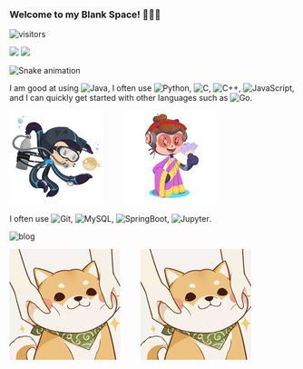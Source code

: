 ### Welcome to my Blank Space! 👋👋👋 

![visitors](https://visitor-badge.glitch.me/badge?page_id=BlankSpacePlus.BlankSpacePlus.README)

![](http://github-profile-summary-cards.vercel.app/api/cards/repos-per-language?username=BlankSpacePlus&theme=gruvbox) 
![](http://github-profile-summary-cards.vercel.app/api/cards/stats?username=BlankSpacePlus&theme=gruvbox)

![Snake animation](https://github.com/BlankSpacePlus/BlankSpacePlus/blob/output/github-contribution-grid-snake.svg)

I am good at using ![Java](https://img.shields.io/badge/-Java-3f4441?style=plastic&logo=Java), I often use ![Python](https://img.shields.io/badge/-Python-8fcfd1?style=plastic&logo=Python), ![C](https://img.shields.io/badge/-C-8fcfd1?style=plastic&logo=C), ![C++](https://img.shields.io/badge/-C%2B%2B-8fcfd1?style=plastic&logo=C%2B%2B), ![JavaScript](https://img.shields.io/badge/-JavaScript-3f4441?style=plastic&logo=JavaScript), and I can quickly get started with other languages such as ![Go](https://img.shields.io/badge/-Go-3f4441?style=plastic&logo=Go).

[![](images/scubatocat.png)](https://github.com/BlankSpacePlus)  &emsp;&emsp; [![](images/myoctocat.png)](https://github.com/BlankSpacePlus)

I often use ![Git](https://img.shields.io/badge/-Git-black?style=plastic&logo=git), ![MySQL](https://img.shields.io/badge/-MySQL-black?style=plastic&logo=mysql), ![SpringBoot](https://img.shields.io/badge/-SpringBoot-black?style=plastic&logo=springboot), ![Jupyter](https://img.shields.io/badge/-Jupyter-Notebook?style=plastic&logo=jupyter).

![blog](https://img.shields.io/badge/blog-https%3A%2F%2Fblankspace.blog.csdn.net-red)

[![CSDN博客](images/柴柴.png)](https://blankspace.blog.csdn.net) &emsp;&emsp; [![掘金博客](images/柴柴.png)](https://juejin.cn/user/550187475149342)
